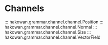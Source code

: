 # Channels

::: hakowan.grammar.channel.channel.Position
::: hakowan.grammar.channel.channel.Normal
::: hakowan.grammar.channel.channel.Size
::: hakowan.grammar.channel.channel.VectorField
